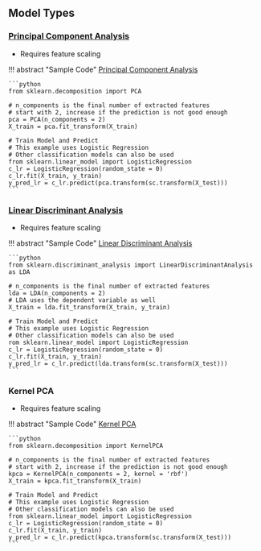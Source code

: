 ## Model Types
### [Principal Component Analysis](../stats-dimred/#principal-component-analysis)

- Requires feature scaling

!!! abstract "Sample Code"
    [Principal Component Analysis](https://scikit-learn.org/1.4/modules/generated/sklearn.decomposition.PCA.html#sklearn.decomposition.PCA)

    ```python
    from sklearn.decomposition import PCA
    
    # n_components is the final number of extracted features
    # start with 2, increase if the prediction is not good enough
    pca = PCA(n_components = 2)  
    X_train = pca.fit_transform(X_train)

    # Train Model and Predict
    # This example uses Logistic Regression
    # Other classification models can also be used
    from sklearn.linear_model import LogisticRegression
    c_lr = LogisticRegression(random_state = 0)
    c_lr.fit(X_train, y_train)
    y_pred_lr = c_lr.predict(pca.transform(sc.transform(X_test)))
    ```

### [Linear Discriminant Analysis](../stats-dimred/#linear-discriminant-analysis)

- Requires feature scaling

!!! abstract "Sample Code"
    [Linear Discriminant Analysis](https://scikit-learn.org/1.4/modules/generated/sklearn.discriminant_analysis.LinearDiscriminantAnalysis.html#sklearn.discriminant_analysis.LinearDiscriminantAnalysis)

    ```python
    from sklearn.discriminant_analysis import LinearDiscriminantAnalysis as LDA
    
    # n_components is the final number of extracted features
    lda = LDA(n_components = 2)
    # LDA uses the dependent variable as well
    X_train = lda.fit_transform(X_train, y_train)

    # Train Model and Predict
    # This example uses Logistic Regression
    # Other classification models can also be used
    rom sklearn.linear_model import LogisticRegression
    c_lr = LogisticRegression(random_state = 0)
    c_lr.fit(X_train, y_train)
    y_pred_lr = c_lr.predict(lda.transform(sc.transform(X_test)))
    ```

### Kernel PCA

- Requires feature scaling

!!! abstract "Sample Code"
    [Kernel PCA](https://scikit-learn.org/1.4/modules/generated/sklearn.decomposition.KernelPCA.html#sklearn.decomposition.KernelPCA)

    ```python
    from sklearn.decomposition import KernelPCA
    
    # n_components is the final number of extracted features
    # start with 2, increase if the prediction is not good enough
    kpca = KernelPCA(n_components = 2, kernel = 'rbf')
    X_train = kpca.fit_transform(X_train)

    # Train Model and Predict
    # This example uses Logistic Regression
    # Other classification models can also be used
    from sklearn.linear_model import LogisticRegression
    c_lr = LogisticRegression(random_state = 0)
    c_lr.fit(X_train, y_train)
    y_pred_lr = c_lr.predict(kpca.transform(sc.transform(X_test)))
    ```